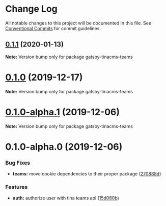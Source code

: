 # Change Log

All notable changes to this project will be documented in this file.
See [Conventional Commits](https://conventionalcommits.org) for commit guidelines.

## [0.1.1](https://github.com/tinacms/tinacms/compare/gatsby-tinacms-teams@0.1.1-alpha.0...gatsby-tinacms-teams@0.1.1) (2020-01-13)

**Note:** Version bump only for package gatsby-tinacms-teams





# [0.1.0](https://github.com/tinacms/tinacms/compare/gatsby-tinacms-teams@0.1.0-alpha.1...gatsby-tinacms-teams@0.1.0) (2019-12-17)

**Note:** Version bump only for package gatsby-tinacms-teams





# [0.1.0-alpha.1](https://github.com/tinacms/tinacms/compare/gatsby-tinacms-teams@0.1.0-alpha.0...gatsby-tinacms-teams@0.1.0-alpha.1) (2019-12-06)

**Note:** Version bump only for package gatsby-tinacms-teams





# 0.1.0-alpha.0 (2019-12-06)


### Bug Fixes

* **teams:** move cookie dependencies to their proper package ([270888d](https://github.com/tinacms/tinacms/commit/270888d))


### Features

* **auth:** authorize user with tina teams api ([15d080b](https://github.com/tinacms/tinacms/commit/15d080b))
